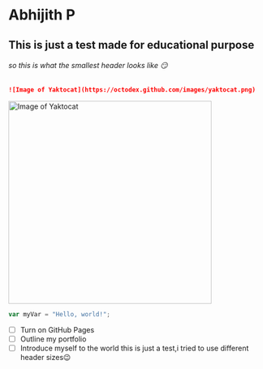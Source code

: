 # Abhijith P

## This is just a test made for educational purpose
###### so this is what the smallest header looks like 😏
```md
![Image of Yaktocat](https://octodex.github.com/images/yaktocat.png)
```
<img alt="Image of Yaktocat" src=https://octodex.github.com/images/yaktocat.png width=400>

``` javascript
var myVar = "Hello, world!";
```


- [ ] Turn on GitHub Pages
- [ ] Outline my portfolio
- [ ] Introduce myself to the world
this is just a test,i tried to use different header sizes😉
